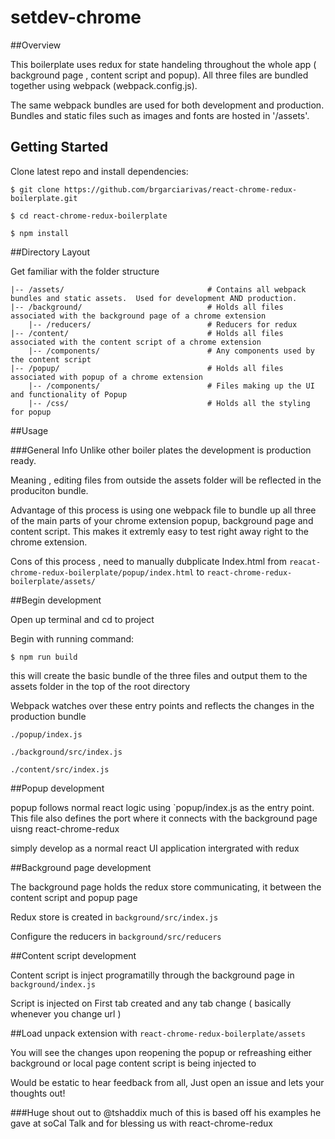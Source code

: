 # setdev-chrome


##Overview

This boilerplate uses redux for state handeling throughout the whole app ( background page , content script and popup). All three files are bundled together using webpack (webpack.config.js).

The same webpack bundles are used for both development and production.  Bundles and static files such as images and fonts are hosted in '/assets'.

## Getting Started

Clone latest repo and install dependencies:

	$ git clone https://github.com/brgarciarivas/react-chrome-redux-boilerplate.git

	$ cd react-chrome-redux-boilerplate
	
	$ npm install


##Directory Layout

Get familiar with the folder structure

```
|-- /assets/								# Contains all webpack bundles and static assets.  Used for development AND production.
|-- /background/							# Holds all files associated with the background page of a chrome extension
	|-- /reducers/							# Reducers for redux
|-- /content/								# Holds all files associated with the content script of a chrome extension
	|-- /components/						# Any components used by the content script 
|-- /popup/									# Holds all files associated with popup of a chrome extension
	|-- /components/						# Files making up the UI and functionality of Popup
	|-- /css/								# Holds all the styling for popup
```

##Usage 

###General Info
Unlike other boiler plates the development is production ready.

Meaning , editing files from outside the assets folder will be reflected in the produciton bundle.

Advantage of this process is using one webpack file to bundle up all three of the main parts of your chrome extension popup, background page and content script. This makes it extremly easy to test right away right to the chrome extension.

Cons of this process , need to manually dubplicate Index.html from `reacat-chrome-redux-boilerplate/popup/index.html` to `react-chrome-redux-boilerplate/assets/`

##Begin development

Open up terminal and cd to project

Begin with running command:

	$ npm run build

this will create the basic bundle of the three files and output them to the assets folder in the top of the root directory

Webpack watches over these entry points and reflects the changes in the production bundle 	

	./popup/index.js

	./background/src/index.js

	./content/src/index.js


##Popup development

popup follows normal react logic using `popup/index.js as the entry point. This file also defines the port where it connects with the background page uisng react-chrome-redux

simply develop as a normal react UI application intergrated with redux

##Background page development

The background page holds the redux store communicating, it between the content script and popup page

Redux store is created in `background/src/index.js`
	
Configure the reducers in `background/src/reducers`

##Content script development

Content script is inject programatilly through the background page in `background/index.js`

Script is injected on First tab created and any tab change ( basically whenever you change url )


##Load unpack extension with `react-chrome-redux-boilerplate/assets`

You will see the changes upon reopening the popup or refreashing either background or local page content script is being injected to


Would be estatic to hear feedback from all, Just open an issue and lets your thoughts out!


###Huge shout out to @tshaddix much of this is based off his examples he gave at soCal Talk and for blessing us with react-chrome-redux






